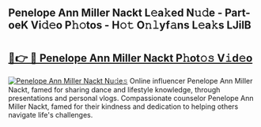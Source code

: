 ## Penelope Ann Miller Nackt L𝚎a𝚔ed N𝚞𝚍e - Part-oeK Vi𝚍𝚎o P𝚑𝚘tos - H𝚘𝚝 O𝚗𝚕yf𝚊ns L𝚎a𝚔s LJilB

# <h2><a href="http://kf2oi0y.oniu.top/?m=Penelope+Ann+Miller+Nackt">🔗👉 🔴 Penelope Ann Miller Nackt P𝚑ot𝚘𝚜 V𝚒d𝚎o</a></h2>

[![Penelope Ann Miller Nackt Nu𝚍e𝚜](https://i.imgur.com/0qMVB7G.gif)](http://kf2oi0y.oniu.top/?m=Penelope+Ann+Miller+Nackt)
Online influencer Penelope Ann Miller Nackt, famed for sharing dance and lifestyle knowledge, through presentations and personal vlogs. Compassionate counselor Penelope Ann Miller Nackt, famed for their kindness and dedication to helping others navigate life's challenges.  
